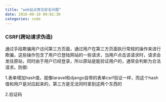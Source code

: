 ```yaml
---
title: "web站点常见安全问题"
date: 2016-09-10 09:02:30
categories: code
---
```

### CSRF(跨站请求伪造)

通过手段欺骗用户访问第三方页面，通过用户在第三方页面执行常规的操作来进行欺骗，这些操作包含了用户已登陆网站的一些请求，当用户点击该请求时，请求会发往原站，同时由于用户已经登录，所以原站是能验证用户的，通常会判断为合法请求。防御:

1.表单增加hash值，就像laravel和django自带的表单csrf验证一样，而这个hash值和用户是对应起来的，第三方是无法同时拿到这两个东西的

2.验证码

